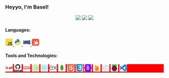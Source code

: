 ### Heyyo, I'm Basel!

<div align="center">

[![](https://img.shields.io/badge/Discord-7289DA?style=for-the-badge&logo=discord&logoColor=white)](https://discord.com/users/434431672591581225) [![](https://img.shields.io/badge/LinkedIn-0077B5?style=for-the-badge&logo=linkedin&logoColor=white)](https://www.linkedin.com/in/alanaziibasel/) [![](https://img.shields.io/badge/Codewars-B1361E?style=for-the-badge&logo=Codewars&logoColor=white)](https://www.codewars.com/users/TheRealBasel) 
</div>


#### Languages:
<p align="left"> 
    <a href="https://www.javascript.com/" target="_blank"> 
        <img src="https://github.com/devicons/devicon/blob/master/icons/javascript/javascript-original.svg" alt="JavaScript" width="24" height="24"/>
    </a> 
    <a href="https://www.python.org/" target="_blank"> 
        <img src="https://github.com/devicons/devicon/blob/master/icons/python/python-original.svg" alt="Python" width="24" height="24"/>
    </a> 
    <a href="https://www.php.net/" target="_blank"> 
        <img src="https://github.com/devicons/devicon/blob/master/icons/php/php-original.svg" alt="PHP" width="24" height="24"/>
    </a> 
    <a href="https://www.swift.org/" target="_blank"> 
        <img src="https://github.com/devicons/devicon/blob/master/icons/swift/swift-original.svg" alt="VSCode" width="24" height="24"/>
    </a> 
</p>

#### Tools and Technologies:

<p align="left" style="background-color: red;">
    <a href=" " target="_blank"> 
        <img src="https://github.com/devicons/devicon/blob/master/icons/git/git-original-wordmark.svg" alt="git" width="24" height="24"/>
    </a> 
    <a href=" " target="_blank"> 
        <img src="https://github.com/devicons/devicon/blob/master/icons/github/github-original-wordmark.svg" alt="github" width="24" height="24"/>
    </a> 
    <a href=" " target="_blank"> 
        <img src="https://github.com/devicons/devicon/blob/master/icons/npm/npm-original-wordmark.svg" alt="NPM" width="24" height="24"/>
    </a> 
    <a href="https://nodejs.org/en/" target="_blank"> 
        <img src="https://github.com/devicons/devicon/blob/master/icons/nodejs/nodejs-original.svg" alt="NodeJS" width="24" height="24"/>
    </a> 
    <a href=" " target="_blank"> 
        <img src="https://github.com/devicons/devicon/blob/master/icons/react/react-original.svg" alt="ReactJS" width="24" height="24"/>
    </a> 
    <a href=" " target="_blank"> 
        <img src="https://github.com/devicons/devicon/blob/master/icons/express/express-original.svg" alt="Express" width="24" height="24"/>
    </a> 
    <a href=" " target="_blank"> 
        <img src="https://github.com/devicons/devicon/blob/master/icons/mongodb/mongodb-original.svg" alt="MongooDB" width="24" height="24"/>
    </a> 
    <a href=" " target="_blank"> 
        <img src="https://github.com/devicons/devicon/blob/master/icons/html5/html5-original.svg" alt="HTML5" width="24" height="24"/>
    </a> 
    <a href=" " target="_blank"> 
        <img src="https://github.com/devicons/devicon/blob/master/icons/css3/css3-original.svg" alt="CSS3" width="24" height="24"/>
    </a> 
    <a href=" " target="_blank"> 
        <img src="https://github.com/devicons/devicon/blob/master/icons/bootstrap/bootstrap-original.svg" alt="Bootstrap" width="24" height="24"/>
    </a> 
    <a href=" " target="_blank"> 
        <img src="https://github.com/devicons/devicon/blob/master/icons/firebase/firebase-plain.svg" alt="Firebase" width="24" height="24"/>
    </a> 
    <a href=" " target="_blank"> 
        <img src="https://github.com/devicons/devicon/blob/master/icons/electron/electron-original.svg" alt="electron" width="24" height="24"/>
    </a> 
    <a href=" " target="_blank"> 
        <img src="https://github.com/devicons/devicon/blob/master/icons/raspberrypi/raspberrypi-original.svg" alt="RaspberryPI" width="24" height="24"/>
    </a> 
    <a href="https://code.visualstudio.com/" target="_blank"> 
        <img src="https://github.com/devicons/devicon/blob/master/icons/vscode/vscode-original.svg" alt="VSCode" width="24" height="24"/>
    </a> 
</p>


<!--
    <a href=" " target="_blank"> 
        <img src=" " alt="VSCode" width="20" height="20"/>
    </a> 
     -->
